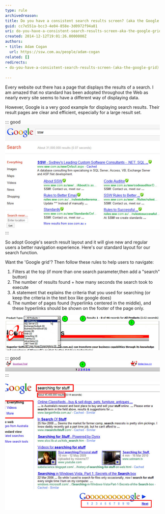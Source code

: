 ```yaml
---
type: rule
archivedreason: 
title: Do you have a consistent search results screen? (aka the Google Grid)
guid: cc7e551a-bcc3-4e04-858e-3d0972f94a81
uri: do-you-have-a-consistent-search-results-screen-aka-the-google-grid
created: 2014-12-12T19:01:26.0000000Z
authors:
- title: Adam Cogan
  url: https://ssw.com.au/people/adam-cogan
related: []
redirects:
- do-you-have-a-consistent-search-results-screen-(aka-the-google-grid)

---
```


Every website out there has a page that displays the results of a search. I am                     amazed that no standard has been adopted throughout the Web as nearly every site                     seems to have a different way of displaying data.

<!--endintro-->

However, Google is a very good example for displaying search results. Their result                     pages are clear and efficient, especially for a large result set.


::: good  
![Figure: Good example – adopt Google's search result layout](/rules/do-you-have-a-consistent-search-results-screen-aka-the-google-grid/results-ssw.jpg)  
:::

So adopt Google's search result layout and it will give new and regular users a better navigation experience.                 Here's our standard layout for our search function.

Want the 'Google grid'? Then follow these rules to help users to navigate:

1. Filters at the top (if more than one search parameter,then add a "search" button)
2. The number of results found + how many seconds the search took to execute
3. A statement that explains the criteria that you used for searching (or keep the criteria in the text box like google does)
4. The number of pages found (hyperlinks centered in the middle), and these hyperlinks
                        should be shown on the footer of the page only.


![Figure: The header of SSW results screen                         - filter, number of results found, search criteria and time taken](/rules/do-you-have-a-consistent-search-results-screen-aka-the-google-grid/results-filter.jpg)  


::: good  
![Figure: Good example - The footer of SSW product order listing page                         has the hyperlinks for pages 1 to 10 centered](/rules/do-you-have-a-consistent-search-results-screen-aka-the-google-grid/results-pagination.jpg)  
:::

![Figure: Google's classic search results](/rules/do-you-have-a-consistent-search-results-screen-aka-the-google-grid/results-google.jpg)

